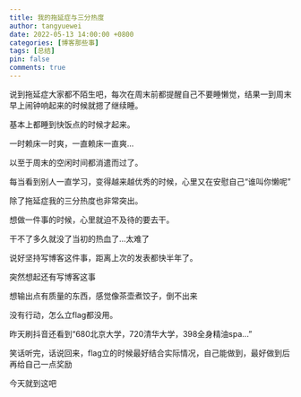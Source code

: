 ```yaml
---
title: 我的拖延症与三分热度
author: tangyuewei
date: 2022-05-13 14:00:00 +0800
categories: [博客那些事]
tags: [总结]
pin: false
comments: true
---
```


说到拖延症大家都不陌生吧，每次在周末前都提醒自己不要睡懒觉，结果一到周末早上闹钟响起来的时候就摁了继续睡。

基本上都睡到快饭点的时候才起来。

一时赖床一时爽，一直赖床一直爽...

以至于周末的空闲时间都消遣而过了。

每当看到别人一直学习，变得越来越优秀的时候，心里又在安慰自己“谁叫你懒呢”

除了拖延症我的三分热度也非常突出。

想做一件事的时候，心里就迫不及待的要去干。

干不了多久就没了当初的热血了...太难了

说好坚持写博客这件事，距离上次的发表都快半年了。

突然想起还有写博客这事

想输出点有质量的东西，感觉像茶壶煮饺子，倒不出来

没有行动，怎么立flag都没用。

昨天刷抖音还看到“680北京大学，720清华大学，398全身精油spa...”

笑话听完，话说回来，flag立的时候最好结合实际情况，自己能做到，最好做到后再给自己一点奖励

今天就到这吧
